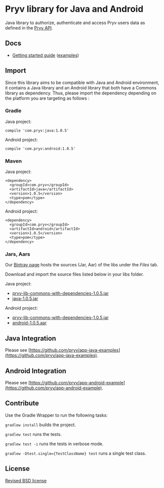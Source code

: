 # Pryv library for Java and Android

Java library to authorize, authenticate and access Pryv users data as defined in the [Pryv API](http://api.pryv.com/).

## Docs

- [Getting started guide](http://pryv.github.io/getting-started/java/) ([examples](http://pryv.github.io/getting-started/java#Examples))

## Import

Since this library aims to be compatible with Java and Android environment, it contains a Java library and an Android library that both have a Commons library as dependency. Thus, please import the dependency depending on the platform you are targeting as follows :

### Gradle

Java project:
```
compile 'com.pryv:java:1.0.5'
```

Android project:
```
compile 'com.pryv:android:1.0.5'
```

### Maven

Java project:
```
<dependency>
  <groupId>com.pryv</groupId>
  <artifactId>java</artifactId>
  <version>1.0.5</version>
  <type>pom</type>
</dependency>
```

Android project:
```
<dependency>
  <groupId>com.pryv</groupId>
  <artifactId>android</artifactId>
  <version>1.0.5</version>
  <type>pom</type>
</dependency>
```

### Jars, Aars

Our [Bintray page](https://bintray.com/techpryv/maven/pryv-lib) hosts the sources (Jar, Aar) of the libs under the *Files* tab.

Download and import the source files listed below in your libs folder.

Java project:
  * [pryv-lib-commons-with-dependencies-1.0.5.jar](https://bintray.com/techpryv/maven/download_file?file_path=com%2Fpryv%2Fcommons%2F1.0.5%2Fpryv-lib-commons-with-dependencies-1.0.5.jar)
  * [java-1.0.5.jar](https://bintray.com/techpryv/maven/download_file?file_path=com%2Fpryv%2Fjava%2F1.0.5%2Fjava-1.0.5.jar)

Android project:
  * [pryv-lib-commons-with-dependencies-1.0.5.jar](https://bintray.com/techpryv/maven/download_file?file_path=com%2Fpryv%2Fcommons%2F1.0.5%2Fpryv-lib-commons-with-dependencies-1.0.5.jar)
  * [android-1.0.5.aar](https://bintray.com/techpryv/maven/download_file?file_path=com%2Fpryv%2Fandroid%2F1.0.5%2Fandroid-1.0.5.aar)

## Java Integration
Please see [https://github.com/pryv/app-java-examples](https://github.com/pryv/app-java-examples).

## Android Integration

Please see [https://github.com/pryv/app-android-example](https://github.com/pryv/app-android-example).

## Contribute

Use the Gradle Wrapper to run the following tasks:

`gradlew install` builds the project.

`gradlew test` runs the tests.

`gradlew test -i` runs the tests in verbose mode.

`gradlew -Dtest.single={TestClassName} test` runs a single test class.

## License

[Revised BSD license](https://github.com/pryv/documents/blob/master/license-bsd-revised.md)
